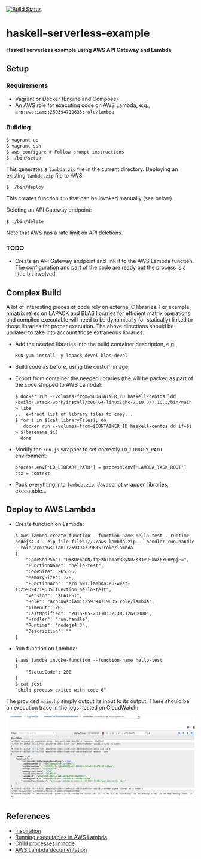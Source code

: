 [![Build Status](https://travis-ci.org/stilesb/haskell-serverless-example.svg?branch=master)](https://travis-ci.org/stilesb/haskell-serverless-example)

# haskell-serverless-example

**Haskell serverless example using AWS API Gateway and Lambda**

## Setup

### Requirements

* Vagrant or Docker (Engine and Compose)
* An AWS role for executing code on AWS Lambda, e.g., `arn:aws:iam::259394719635:role/lambda`

### Building

```
$ vagrant up
$ vagrant ssh
$ aws configure # Follow prompt instructions
$ ./bin/setup
```

This generates a `lambda.zip` file in the current directory. Deploying an existing `lambda.zip` file to AWS:

```
$ ./bin/deploy
```

This creates function `foo` that can be invoked manually (see below).

Deleting an API Gateway endpoint:

```
$ ./bin/delete
```

Note that AWS has a rate limit on API deletions.

### TODO

* Create an API Gateway endpoint and link it to the AWS Lambda function. The configuration and part of the code are ready but the process is a little bit involved.

## Complex Build

A lot of interesting pieces of code rely on external C libraries. For example, [hmatrix](https://github.com/albertoruiz/hmatrix) relies on LAPACK and BLAS libraries for efficient matrix operations and compiled executable will need to be dynamically (or statically) linked to those libraries for proper execution. The above directions should be updated to take into account those extraneous libraries:

* Add the needed libraries into the build container description, e.g.

   ```
   RUN yum install -y lapack-devel blas-devel
   ```

* Build code as before, using the custom image,
* Export from container the needed libraries (the will be packed as part of the code shipped to AWS Lambda):

   ```
   $ docker run --volumes-from=$CONTAINER_ID haskell-centos ldd /build/.stack-work/install/x86_64-linux/ghc-7.10.3/7.10.3/bin/main > libs
   ... extract list of library files to copy...
   $ for i in $(cat libraryFiles); do
      docker run --volumes-from=$CONTAINER_ID haskell-centos dd if=$i > $(basename $i)
     done
   ```
* Modify the `run.js` wrapper to set correctly `LD_LIBRARY_PATH` environment:

   ```
   process.env['LD_LIBRARY_PATH'] = process.env['LAMBDA_TASK_ROOT']
   ctx = context
   ```
* Pack everything into `lambda.zip`: Javascript wrapper, libraries, executable...

## Deploy to AWS Lambda

* Create function on Lambda:

    ```
    $ aws lambda create-function --function-name hello-test --runtime nodejs4.3 --zip-file fileb://./aws-lambda.zip  --handler run.handle --role arn:aws:iam::259394719635:role/lambda
    {
        "CodeSha256": "QYKOebaDN/fqEzb1nmaV3ByNDZK3JvD0kWX6YQnPpjE=",
        "FunctionName": "hello-test",
        "CodeSize": 265356,
        "MemorySize": 128,
        "FunctionArn": "arn:aws:lambda:eu-west-1:259394719635:function:hello-test",
        "Version": "$LATEST",
        "Role": "arn:aws:iam::259394719635:role/lambda",
        "Timeout": 20,
        "LastModified": "2016-05-23T10:32:38.126+0000",
        "Handler": "run.handle",
        "Runtime": "nodejs4.3",
        "Description": ""
    }
    ```

* Run function on Lambda:

    ```
    $ aws lamdba invoke-function --function-name hello-test
    {
        "StatusCode": 200
    }
    $ cat test
    "child process exited with code 0"
    ```

The provided `main.hs` simply output its input to its output. There should be an execution trace in the logs hosted on CloudWatch:

![](cloudwatch.png)

## References

* [Inspiration](https://github.com/abailly/aws-lambda-haskell)
* [Running executables in AWS Lambda](http://aws.amazon.com/fr/blogs/compute/running-executables-in-aws-lambda/)
* [Child processes in node](https://nodejs.org/api/child_process.html)
* [AWS Lambda documentation](http://docs.aws.amazon.com/lambda/latest/dg/nodejs-create-deployment-pkg.html)

